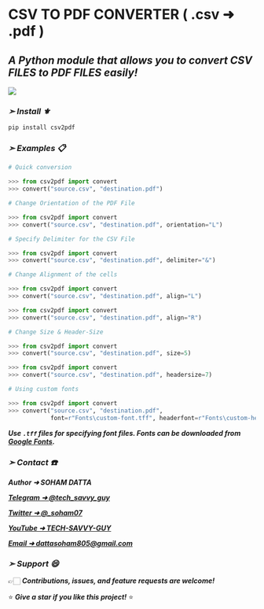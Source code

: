 # **CSV TO PDF CONVERTER ( .csv ➜ .pdf )**

## ***A Python module that allows you to convert CSV FILES to PDF FILES easily!***

![](convert.png)

### ***➣ Install ⚜️***

```python
pip install csv2pdf
```


### ***➣ Examples 📋***

```python
# Quick conversion

>>> from csv2pdf import convert
>>> convert("source.csv", "destination.pdf")
```

```python
# Change Orientation of the PDF File

>>> from csv2pdf import convert
>>> convert("source.csv", "destination.pdf", orientation="L")
```

```python
# Specify Delimiter for the CSV File

>>> from csv2pdf import convert
>>> convert("source.csv", "destination.pdf", delimiter="&")
```

```python
# Change Alignment of the cells

>>> from csv2pdf import convert
>>> convert("source.csv", "destination.pdf", align="L")

>>> from csv2pdf import convert
>>> convert("source.csv", "destination.pdf", align="R")
```

```python
# Change Size & Header-Size

>>> from csv2pdf import convert
>>> convert("source.csv", "destination.pdf", size=5)

>>> from csv2pdf import convert
>>> convert("source.csv", "destination.pdf", headersize=7)
```

```python
# Using custom fonts

>>> from csv2pdf import convert
>>> convert("source.csv", "destination.pdf",
            font=r"Fonts\custom-font.tff", headerfont=r"Fonts\custom-header-font.tff")
```

***Use **`.tff`** files for specifying font files. Fonts can be downloaded from **[Google Fonts](https://fonts.google.com/)**.***


### ***➣ Contact ☎️***

***Author ➜ SOHAM DATTA***

***[Telegram ➜ @tech_savvy_guy](https://t.me/tech_savvy_guy)***

***[Twitter ➜ @_soham07](https://twitter.com/_soham07)***

***[YouTube ➜ TECH-SAVVY-GUY](https://www.youtube.com/channel/UCIDoK2B8K8keukHsbhSia_w)***

***[Email ➜ dattasoham805@gmail.com](mailto:dattasoham805@gmail.com)***

### ***➣ Support 😄***

👉🏻 ***Contributions, issues, and feature requests are welcome!***

⭐️ ***Give a star if you like this project!***  ⭐️ 
